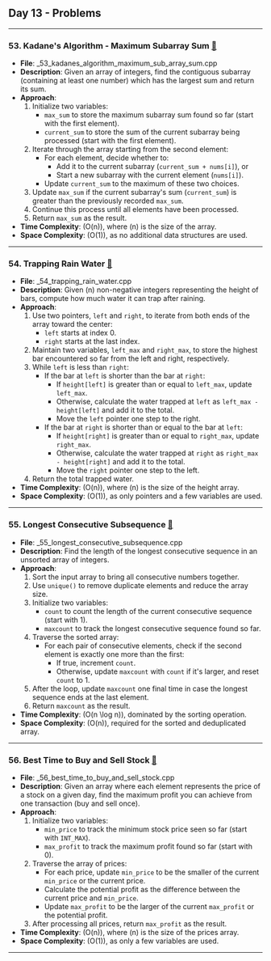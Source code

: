 ## Day 13 - Problems

---

### 53. **Kadane's Algorithm - Maximum Subarray Sum** [🧲](./_53_kadanes_algorithm_maximum_sub_array_sum.cpp)
   - **File**: _53_kadanes_algorithm_maximum_sub_array_sum.cpp
   - **Description**: Given an array of integers, find the contiguous subarray (containing at least one number) which has the largest sum and return its sum.
   - **Approach**: 
     1. Initialize two variables:
        - `max_sum` to store the maximum subarray sum found so far (start with the first element).
        - `current_sum` to store the sum of the current subarray being processed (start with the first element).
     2. Iterate through the array starting from the second element:
        - For each element, decide whether to:
          - Add it to the current subarray (`current_sum + nums[i]`), or
          - Start a new subarray with the current element (`nums[i]`).
        - Update `current_sum` to the maximum of these two choices.
     3. Update `max_sum` if the current subarray's sum (`current_sum`) is greater than the previously recorded `max_sum`.
     4. Continue this process until all elements have been processed.
     5. Return `max_sum` as the result.
   - **Time Complexity**: \(O(n)\), where \(n\) is the size of the array.
   - **Space Complexity**: \(O(1)\), as no additional data structures are used.

---

### 54. **Trapping Rain Water** [🧲](./_54_trapping_rain_water.cpp)
   - **File**: _54_trapping_rain_water.cpp
   - **Description**: Given \(n\) non-negative integers representing the height of bars, compute how much water it can trap after raining.
   - **Approach**: 
     1. Use two pointers, `left` and `right`, to iterate from both ends of the array toward the center:
        - `left` starts at index 0.
        - `right` starts at the last index.
     2. Maintain two variables, `left_max` and `right_max`, to store the highest bar encountered so far from the left and right, respectively.
     3. While `left` is less than `right`:
        - If the bar at `left` is shorter than the bar at `right`:
          - If `height[left]` is greater than or equal to `left_max`, update `left_max`.
          - Otherwise, calculate the water trapped at `left` as `left_max - height[left]` and add it to the total.
          - Move the `left` pointer one step to the right.
        - If the bar at `right` is shorter than or equal to the bar at `left`:
          - If `height[right]` is greater than or equal to `right_max`, update `right_max`.
          - Otherwise, calculate the water trapped at `right` as `right_max - height[right]` and add it to the total.
          - Move the `right` pointer one step to the left.
     4. Return the total trapped water.
   - **Time Complexity**: \(O(n)\), where \(n\) is the size of the height array.
   - **Space Complexity**: \(O(1)\), as only pointers and a few variables are used.

---

### 55. **Longest Consecutive Subsequence** [🧲](./_55_longest_consecutive_subsequence.cpp)
   - **File**: _55_longest_consecutive_subsequence.cpp
   - **Description**: Find the length of the longest consecutive sequence in an unsorted array of integers.
   - **Approach**: 
     1. Sort the input array to bring all consecutive numbers together.
     2. Use `unique()` to remove duplicate elements and reduce the array size.
     3. Initialize two variables:
        - `count` to count the length of the current consecutive sequence (start with 1).
        - `maxcount` to track the longest consecutive sequence found so far.
     4. Traverse the sorted array:
        - For each pair of consecutive elements, check if the second element is exactly one more than the first:
          - If true, increment `count`.
          - Otherwise, update `maxcount` with `count` if it's larger, and reset `count` to 1.
     5. After the loop, update `maxcount` one final time in case the longest sequence ends at the last element.
     6. Return `maxcount` as the result.
   - **Time Complexity**: \(O(n \log n)\), dominated by the sorting operation.
   - **Space Complexity**: \(O(n)\), required for the sorted and deduplicated array.

---

### 56. **Best Time to Buy and Sell Stock** [🧲](./_56_best_time_to_buy_and_sell_stock.cpp)
   - **File**: _56_best_time_to_buy_and_sell_stock.cpp
   - **Description**: Given an array where each element represents the price of a stock on a given day, find the maximum profit you can achieve from one transaction (buy and sell once).
   - **Approach**: 
     1. Initialize two variables:
        - `min_price` to track the minimum stock price seen so far (start with `INT_MAX`).
        - `max_profit` to track the maximum profit found so far (start with 0).
     2. Traverse the array of prices:
        - For each price, update `min_price` to be the smaller of the current `min_price` or the current price.
        - Calculate the potential profit as the difference between the current price and `min_price`.
        - Update `max_profit` to be the larger of the current `max_profit` or the potential profit.
     3. After processing all prices, return `max_profit` as the result.
   - **Time Complexity**: \(O(n)\), where \(n\) is the size of the prices array.
   - **Space Complexity**: \(O(1)\), as only a few variables are used.

---
